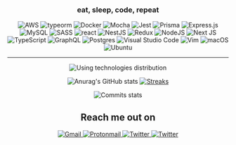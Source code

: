 <h3 align="center">
      eat, sleep, code, repeat
</h3>

<div align="center">

![AWS](https://img.shields.io/badge/AWS-%23FF9900.svg?style=for-the-badge&logo=amazon-aws&logoColor=white)
   ![typeorm](https://img.shields.io/badge/Typeorm-262627.svg?style=for-the-badge&logo=Typeform&logoColor=white) 
   ![Docker](https://img.shields.io/badge/docker-%230db7ed.svg?style=for-the-badge&logo=docker&logoColor=white)
   ![Mocha](https://img.shields.io/badge/-mocha-%238D6748?style=for-the-badge&logo=mocha&logoColor=white)
   ![Jest](https://img.shields.io/badge/-jest-%23C21325?style=for-the-badge&logo=jest&logoColor=white)
   ![Prisma](https://img.shields.io/badge/Prisma-3982CE?style=for-the-badge&logo=Prisma&logoColor=white)
   ![Express.js](https://img.shields.io/badge/express.js-%23404d59.svg?style=for-the-badge&logo=express&logoColor=%2361DAFB)
   ![MySQL](https://img.shields.io/badge/MySQL-005C84?style=for-the-badge&logo=mysql&logoColor=white)
   ![SASS](https://img.shields.io/badge/SASS-hotpink.svg?style=for-the-badge&logo=SASS&logoColor=white)
   ![react](https://img.shields.io/badge/React-20232A?style=for-the-badge&logo=react&logoColor=61DAFB)
   ![NestJS](https://img.shields.io/badge/nestjs-%23E0234E.svg?style=for-the-badge&logo=nestjs&logoColor=white)
   ![Redux](https://img.shields.io/badge/redux-%23593d88.svg?style=for-the-badge&logo=redux&logoColor=white)
   ![NodeJS](https://img.shields.io/badge/node.js-6DA55F?style=for-the-badge&logo=node.js&logoColor=white)
   ![Next JS](https://img.shields.io/badge/Next-black?style=for-the-badge&logo=next.js&logoColor=white)
   ![TypeScript](https://img.shields.io/badge/typescript-%23007ACC.svg?style=for-the-badge&logo=typescript&logoColor=white)
   ![GraphQL](https://img.shields.io/badge/-GraphQL-E10098?style=for-the-badge&logo=graphql&logoColor=white)
   ![Postgres](https://img.shields.io/badge/postgres-%23316192.svg?style=for-the-badge&logo=postgresql&logoColor=white)
   ![Visual Studio Code](https://img.shields.io/badge/Visual%20Studio%20Code-0078d7.svg?style=for-the-badge&logo=visual-studio-code&logoColor=white)
   ![Vim](https://img.shields.io/badge/VIM-%2311AB00.svg?style=for-the-badge&logo=vim&logoColor=white)
   ![macOS](https://img.shields.io/badge/mac%20os-000000?style=for-the-badge&logo=macos&logoColor=F0F0F0)
   ![Ubuntu](https://img.shields.io/badge/Ubuntu-E95420?style=for-the-badge&logo=ubuntu&logoColor=white)
   
</div>

---
<div align="center">

   ![Using technologies distribution](https://github-readme-stats.vercel.app/api/top-langs/?username=Pawel-Kica&langs_count=4&layout=compact&theme=dracula&hide_border=true)
   
   ![Anurag's GitHub stats](https://github-readme-stats.vercel.app/api?username=Pawel-Kica&show_icons=true&hide_border=true&theme=dracula&count_private=true) 
   [![Streaks](https://github-readme-streak-stats.herokuapp.com?user=Pawel-Kica&theme=dracula&border=DD272700)](https://git.io/streak-stats)
   
   ![Commits stats](https://github-profile-summary-cards.vercel.app/api/cards/profile-details?username=Pawel-Kica&theme=dracula)
  
</div>
      
<h2 align="center">Reach me out on </h2>
  <div align="center ">
   <p><a href="mailto: pawel.kica.cc@gmail.com" target="_blank"><img alt="Gmail" src="https://img.shields.io/badge/Gmail-D14836?style=for-the-badge&logo=gmail&logoColor=white" />
   <a href="mailto: pawel.kica.cc@proton.me" target="_blank"><img alt="Protonmail" src="https://img.shields.io/badge/ProtonMail-8B89CC?style=for-the-badge&logo=protonmail&logoColor=white" />
   </a> <a href="https://twitter.com/PawelKica" target="_blank"><img alt="Twitter" src="https://img.shields.io/badge/Twitter-%231DA1F2.svg?style=for-the-badge&logo=Twitter&logoColor=white" />
   </a> <a href="https://www.linkedin.com/in/pawe%C5%82-kica-945534225/" target="_blank"><img alt="Twitter" src="https://img.shields.io/badge/linkedin-%230077B5.svg?style=for-the-badge&logo=linkedin&logoColor=white" />
   </p>
</div>

